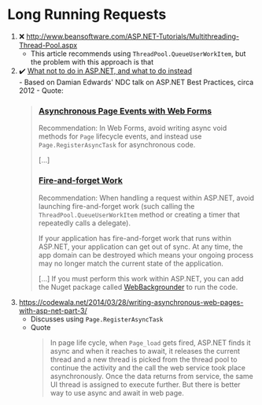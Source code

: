 # Long Running Requests
1. :x: http://www.beansoftware.com/ASP.NET-Tutorials/Multithreading-Thread-Pool.aspx
    - This article recommends using `ThreadPool.QueueUserWorkItem`, but the problem with this approach is that 
  2. :heavy_check_mark: [What not to do in ASP.NET, and what to do instead](https://web.archive.org/web/20131031203906/http:%2F%2Fwww.asp.net/aspnet/overview/web-development-best-practices/what-not-to-do-in-aspnet%82-and-what-to-do-instead)<br/>
    - Based on Damian Edwards' NDC talk on ASP.NET Best Practices, circa 2012
    - Quote:<br/>
      > ### [Asynchronous Page Events with Web Forms](https://web.archive.org/web/20131031203906/http:%2F%2Fwww.asp.net/aspnet/overview/web-development-best-practices/what-not-to-do-in-aspnet%82-and-what-to-do-instead#asyncevents)
      > Recommendation: In Web Forms, avoid writing async void methods for `Page` lifecycle events, and instead use `Page.RegisterAsyncTask` for asynchronous code.
      > 
      > [...]
      > 
      > ### [Fire-and-forget Work](https://web.archive.org/web/20131031203906/http:%2F%2Fwww.asp.net/aspnet/overview/web-development-best-practices/what-not-to-do-in-aspnet,-and-what-to-do-instead#fire)
      > Recommendation: When handling a request within ASP.NET, avoid launching fire-and-forget work (such calling the
      > `ThreadPool.QueueUserWorkItem` method or creating a timer that repeatedly calls a delegate).
      > 
      > If your application has fire-and-forget work that runs within ASP.NET, your application can get out of sync.
      > At any time, the app domain can be destroyed which means your ongoing process may no longer match the current state of the application.
      >
      > [...]
      > If you must perform this work within ASP.NET, you can add the Nuget package called
      > [WebBackgrounder](https://web.archive.org/web/20131031203906/http:%2F%2Fwww.nuget.org/packages/webbackgrounder) to run the code.
3. https://codewala.net/2014/03/28/writing-asynchronous-web-pages-with-asp-net-part-3/
    - Discusses using `Page.RegisterAsyncTask`
    - Quote<br/>
      > In page life cycle, when `Page_load` gets fired, ASP.NET finds it async and when it reaches to await,
      > it releases the current thread and a new thread is picked from the thread pool to continue the activity
      > and the call the web service took place asynchronously. Once the data returns from service, the same UI
      > thread is assigned to execute further. But there is better way to use async and await in web page.
